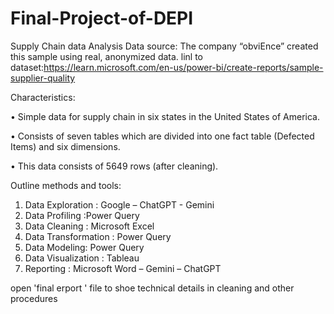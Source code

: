 # Final-Project-of-DEPI
Supply Chain data Analysis 
Data source:
The company “obviEnce” created this sample using real, anonymized data.
linl to dataset:https://learn.microsoft.com/en-us/power-bi/create-reports/sample-supplier-quality

Characteristics: 

•	Simple data for supply chain in six states in the United States of America.

•	Consists of seven tables which are divided into one fact table (Defected Items) and six dimensions.

•	 This data consists of 5649 rows (after cleaning). 



Outline methods and tools:
1.	Data Exploration : Google – ChatGPT - Gemini
2.	Data Profiling :Power Query
3.	Data Cleaning : Microsoft Excel
4.	Data Transformation : Power  Query
5.	Data Modeling:  Power Query
6.	Data Visualization : Tableau
7.	Reporting : Microsoft Word – Gemini – ChatGPT

	
open 'final erport ' file to shoe technical details in cleaning and other procedures

   
